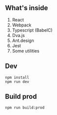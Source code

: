 ## What's inside

1. React
1. Webpack
1. Typescript (BabelC)
1. Dva.js
1. Ant.design
1. Jest
1. Some utilities

## Dev

```
npm install
npm run dev
```

## Build prod

```
npm run build:prod
```